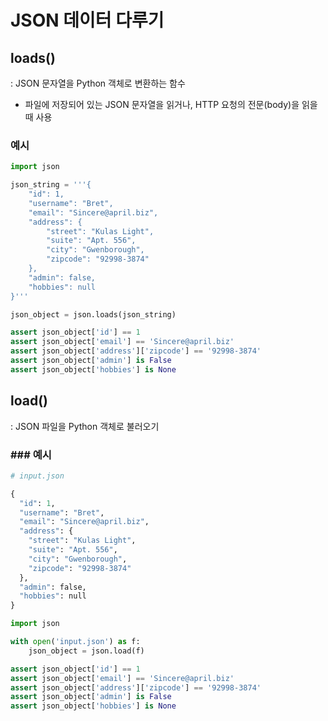 # JSON 데이터 다루기

## loads()

: JSON 문자열을 Python 객체로 변환하는 함수

- 파일에 저장되어 있는 JSON 문자열을 읽거나, HTTP 요청의 전문(body)을 읽을 때 사용

### 예시

```python
import json

json_string = '''{
    "id": 1,
    "username": "Bret",
    "email": "Sincere@april.biz",
    "address": {
        "street": "Kulas Light",
        "suite": "Apt. 556",
        "city": "Gwenborough",
        "zipcode": "92998-3874"
    },
    "admin": false,
    "hobbies": null
}'''

json_object = json.loads(json_string)

assert json_object['id'] == 1
assert json_object['email'] == 'Sincere@april.biz'
assert json_object['address']['zipcode'] == '92998-3874'
assert json_object['admin'] is False
assert json_object['hobbies'] is None
```



## load()

: JSON 파일을 Python 객체로 불러오기

### ### 예시

```python
# input.json

{
  "id": 1,
  "username": "Bret",
  "email": "Sincere@april.biz",
  "address": {
    "street": "Kulas Light",
    "suite": "Apt. 556",
    "city": "Gwenborough",
    "zipcode": "92998-3874"
  },
  "admin": false,
  "hobbies": null
}
```

```python
import json

with open('input.json') as f:
    json_object = json.load(f)

assert json_object['id'] == 1
assert json_object['email'] == 'Sincere@april.biz'
assert json_object['address']['zipcode'] == '92998-3874'
assert json_object['admin'] is False
assert json_object['hobbies'] is None
```

